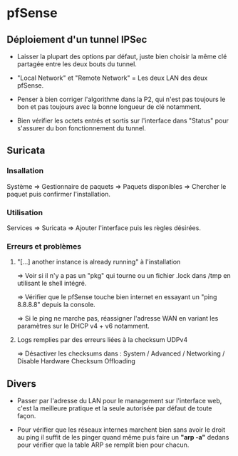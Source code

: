 # pfSense

## Déploiement d'un tunnel IPSec

- Laisser la plupart des options par défaut, juste bien choisir la même clé partagée entre les deux bouts du tunnel.

- "Local Network" et "Remote Network" = Les deux LAN des deux pfSense.

- Penser à bien corriger l'algorithme dans la P2, qui n'est pas toujours le bon et pas toujours avec la bonne longueur de clé notamment.

- Bien vérifier les octets entrés et sortis sur l'interface dans "Status" pour s'assurer du bon fonctionnement du tunnel.

## Suricata

### Insallation 

Système => Gestionnaire de paquets => Paquets disponibles => Chercher le paquet puis confirmer l'installation.

### Utilisation

Services => Suricata => Ajouter l'interface puis les règles désirées.

### Erreurs et problèmes

1) "[...] another instance is already running" à l'installation

    => Voir si il n'y a pas un "pkg" qui tourne ou un fichier .lock dans /tmp en utilisant le shell intégré.

    => Vérifier que le pfSense touche bien internet en essayant un "ping 8.8.8.8" depuis la console.

    => Si le ping ne marche pas, réassigner l'adresse WAN en variant les paramètres sur le DHCP v4 + v6 notamment.

2) Logs remplies par des erreurs liées à la checksum UDPv4


    => Désactiver les checksums dans : 
    System / Advanced / Networking / Disable Hardware Checksum Offloading



## Divers


- Passer par l'adresse du LAN pour le management sur l'interface web, c'est la meilleure pratique et la seule autorisée par défaut de toute façon.

- Pour vérifier que les réseaux internes marchent bien sans avoir le droit au ping il suffit de les pinger quand même puis faire un **"arp -a"** dedans pour vérifier que la table ARP se remplit bien pour chacun.
